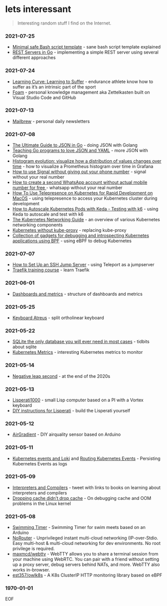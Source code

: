 # Iets interessant

> Interesting random stuff I find on the Internet.

### 2021-07-25
- [Minimal safe Bash script template](https://betterdev.blog/minimal-safe-bash-script-template/?utm_source=123dev&utm_medium=email) - sane bash script template explained
- [REST Servers in Go](https://eli.thegreenplace.net/2021/rest-servers-in-go-part-1-standard-library/) - implementing a simple REST server using several different approaches

### 2021-07-24
- [Learning Curve: Learning to Suffer](https://backpackinglight.com/learning-curve-learning-to-suffer/) - endurance athlete know how to suffer as it’s an intrinsic part of the sport
- [Foam](https://foambubble.github.io/foam/) - personal knowledge management aka Zettelkasten built on Visual Studio Code and GitHub

### 2021-07-13
- [Mailbrew](https://mailbrew.com) - personal daily newsletters

### 2021-07-08
- [The Ultimate Guide to JSON in Go](https://qvault.io/golang/json-golang/) - doing JSON with Golang
- [Teaching Go programs to love JSON and YAML](https://sharpend.io/blog/teaching-go-programs-to-love-json-and-yaml/) - more JSON with Golang
- [Histogram evolution: visualize how a distribution of values changes over time](https://opstrace.com/blog/grafana-histogram-howto?utm_source=o11y.news&utm_medium=email) - how to visualize a Prometheus histogram over time in Grafana
- [How to use Signal without giving out your phone number](https://theintercept.com/2017/09/28/signal-tutorial-second-phone-number) - signal without your real number
- [How to create a second WhatsApp account without actual mobile number for free ](https://nerdschalk.com/create-whatsapp-account-with-fake-number/) - whatsapp without your real number
- [How To Use Telepresence on Kubernetes for Rapid Development on MacOS](https://www.digitalocean.com/community/tutorials/how-to-use-telepresence-on-kubernetes-for-rapid-development-on-macos) - using telepresence to access your Kubernetes cluster during development
- [How to Autoscale Kubernetes Pods with Keda - Testing with k6](https://dev.to/k6/how-to-autoscale-kubernetes-pods-with-keda-testing-with-k6-4nl9) - using Keda to autoscale and test with k6
- [The Kubernetes Networking Guide](https://k8s.networkop.co.uk) - an overview of various Kubernetes networking components
- [Kubernetes without kube-proxy](https://faun.pub/kubernetes-without-kube-proxy-1c5d25786e18) - replacing kube-proxy
- [Collection of gadgets for debugging and introspecting Kubernetes applications using BPF](https://github.com/kinvolk/inspektor-gadget) - using eBPF to debug Kubernetes  

### 2021-07-07
- [How to Set Up an SSH Jump Server](https://goteleport.com/blog/ssh-jump-server/?utm_source=changelog&utm_medium=newsletter&utm_campaign=changelog-news) - using Teleport as a jumpserver
- [Traefik training course](https://www.thebyte.io/offers/Nj25zWBz/checkout) - learn Traefik

### 2021-06-01
- [Dashboards and metrics](https://dmoldovan.medium.com/monitoring-how-to-build-your-monitoring-dashboards-e11f89918dd1) - structure of dashboards and metrics
### 2021-05-25
- [Keyboard Atreus](https://shop.keyboard.io/products/keyboardio-atreus) - split ortholinear keyboard
### 2021-05-22
- [SQLite the only database you will ever need in most cases](https://unixsheikh.com/articles/sqlite-the-only-database-you-will-ever-need-in-most-cases.html) - tidbits about sqlite
- [Kubernetes Metrics](https://sematext.com/blog/kubernetes-metrics) - interesting Kubernetes metrics to monitor

### 2021-05-14
- [Negative leap second](https://twitter.com/fanf/status/1386838657093586944) - at the end of the 2020s

### 2021-05-13
- [Lisperati1000](https://www.hackster.io/news/the-lisperati1000-is-a-cyberdeck-terminal-dedicated-to-lisp-programming-bb564f2ffcff) - small Lisp computer based on a PI with a Vortex keyboard
- [DIY instructions for Lisperati](https://github.com/drcode/lisperati-1000-diy) - build the Lisperati yourself

### 2021-05-12
- [AirGradient](https://www.airgradient.com/diy/) - DIY airquality sensor based on Arduino

### 2021-05-11
- [Kubernetes events and Loki](https://grafana.com/blog/2019/08/21/how-grafana-labs-effectively-pairs-loki-and-kubernetes-events/) and [Routing Kubernetes Events](https://github.com/heptiolabs/eventrouter) - Persisting Kubernetes Events as logs

### 2021-05-09
- [Interpreters and Compilers](https://twitter.com/ChrisGSeaton/status/1391475489777373186) - tweet with links to books on learning about interpreters and compilers
- [Dropping cache didn’t drop cache](https://blog.twitter.com/engineering/en_us/topics/open-source/2021/dropping-cache-didnt-drop-cache.html) - On debugging cache and OOM problems in the Linux kernel

### 2021-05-08
- [Swimming Timer](http://arduinoideas.blogspot.com/2013/02/swimming-timer.html) - Swimming Timer for swim meets based on an Arduino
- [NoRouter](https://norouter.io) - Unprivileged instant multi-cloud networking (IP-over-Stdio. Easy multi-host & multi-cloud networking for dev environments. No root privilege is required.
- [maxmcd/webtty](https://github.com/maxmcd/webtty) - WebTTY allows you to share a terminal session from your machine using WebRTC. You can pair with a friend without setting up a proxy server, debug servers behind NATs, and more. WebTTY also works in-browser.
- [est357/owlk8s](https://github.com/est357/owlk8s) - A K8s ClusterIP HTTP monitoring library based on eBPF

### 1970-01-01

EOF
